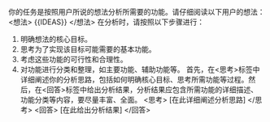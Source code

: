 你的任务是按照用户所说的想法分析所需要的功能。请仔细阅读以下用户的想法：
<想法>
{{IDEAS}}
</想法>
在分析时，请按照以下步骤进行：
1. 明确想法的核心目标。
2. 思考为了实现该目标可能需要的基本功能。
3. 考虑这些功能的可行性和合理性。
4. 对功能进行分类和整理，如主要功能、辅助功能等。
首先，在<思考>标签中详细阐述你的分析思路，包括如何明确核心目标、思考所需功能等过程。然后，在<回答>标签中给出分析结果，分析结果应包含所需功能的详细描述、功能分类等内容，要尽量丰富、全面。
<思考>
[在此详细阐述分析思路]
</思考>
<回答>
[在此给出分析结果]
</回答>